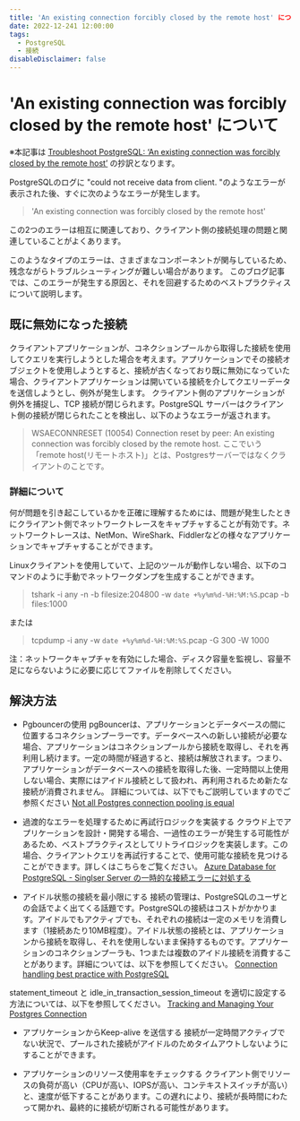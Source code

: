 ```yaml
---
title: 'An existing connection forcibly closed by the remote host' について
date: 2022-12-241 12:00:00
tags:
  - PostgreSQL
  - 接続
disableDisclaimer: false
---
```


# 'An existing connection was forcibly closed by the remote host' について

※本記事は [Troubleshoot PostgreSQL: ‘An existing connection was forcibly closed by the remote host’](https://techcommunity.microsoft.com/t5/azure-database-for-postgresql/troubleshoot-postgresql-an-existing-connection-was-forcibly/ba-p/925164) の抄訳となります。


PostgreSQLのログに "could not receive data from client. "のようなエラーが表示された後、すぐに次のようなエラーが発生します。
>'An existing connection was forcibly closed by the remote host' 

この2つのエラーは相互に関連しており、クライアント側の接続処理の問題と関連していることがよくあります。

 

このようなタイプのエラーは、さまざまなコンポーネントが関与しているため、残念ながらトラブルシューティングが難しい場合があります。
このブログ記事では、このエラーが発生する原因と、それを回避するためのベストプラクティスについて説明します。

 

## 既に無効になった接続

クライアントアプリケーションが、コネクションプールから取得した接続を使用してクエリを実行しようとした場合を考えます。アプリケーションでその接続オブジェクトを使用しようとすると、接続が古くなっており既に無効になっていた場合、クライアントアプリケーションは開いている接続を介してクエリーデータを送信しようとし、例外が発生します。 クライアント側のアプリケーションが例外を捕捉し、TCP 接続が閉じられます。PostgreSQL サーバーはクライアント側の接続が閉じられたことを検出し、以下のようなエラーが返されます。
>WSAECONNRESET (10054) Connection reset by peer: An existing connection was forcibly closed by the remote host.
ここでいう「remote host(リモートホスト)」とは、Postgresサーバーではなくクライアントのことです。

 
### 詳細について
何が問題を引き起こしているかを正確に理解するためには、問題が発生したときにクライアント側でネットワークトレースをキャプチャすることが有効です。ネットワークトレースは、NetMon、WireShark、Fiddlerなどの様々なアプリケーションでキャプチャすることができます。


Linuxクライアントを使用していて、上記のツールが動作しない場合、以下のコマンドのように手動でネットワークダンプを生成することができます。


>tshark -i any -n -b filesize:204800 -w `date +%y%m%d-%H:%M:%S`.pcap -b files:1000

または

>tcpdump -i any -w `date +%y%m%d-%H:%M:%S`.pcap -G 300 -W 1000


注：ネットワークキャプチャを有効にした場合、ディスク容量を監視し、容量不足にならないように必要に応じてファイルを削除してください。

 

 

## 解決方法

- Pgbouncerの使用
pgBouncerは、アプリケーションとデータベースの間に位置するコネクションプーラーです。データベースへの新しい接続が必要な場合、アプリケーションはコネクションプールから接続を取得し、それを再利用し続けます。一定の時間が経過すると、接続は解放されます。つまり、アプリケーションがデータベースへの接続を取得した後、一定時間以上使用しない場合、実際にはアイドル接続として扱われ、再利用されるため新たな接続が消費されません。
詳細については、以下でもご説明していますのでご参照ください
[Not all Postgres connection pooling is equal](https://techcommunity.microsoft.com/t5/azure-database-for-postgresql/not-all-postgres-connection-pooling-is-equal/ba-p/825717)

- 過渡的なエラーを処理するために再試行ロジックを実装する
クラウド上でアプリケーションを設計・開発する場合、一過性のエラーが発生する可能性があるため、ベストプラクティスとしてリトライロジックを実装します。この場合、クライアントクエリを再試行することで、使用可能な接続を見つけることができます。詳しくはこちらをご覧ください。
[Azure Database for PostgreSQL - Singlser Server の一時的な接続エラーに対処する](https://learn.microsoft.com/ja-jp/azure/postgresql/single-server/concepts-connectivity)
 

- アイドル状態の接続を最小限にする
接続の管理は、PostgreSQLのユーザとの会話でよく出てくる話題です。PostgreSQLの接続はコストがかかります。アイドルでもアクティブでも、それぞれの接続は一定のメモリを消費します（1接続あたり10MB程度）。アイドル状態の接続とは、アプリケーションから接続を取得し、それを使用しないまま保持するものです。アプリケーションのコネクションプーラも、1つまたは複数のアイドル接続を消費することがあります。詳細については、以下を参照してください。
[Connection handling best practice with PostgreSQL](https://techcommunity.microsoft.com/t5/azure-database-for-postgresql/connection-handling-best-practice-with-postgresql/ba-p/790883)

statement_timeout と idle_in_transaction_session_timeout を適切に設定する方法については、以下を参照してください。
[Tracking and Managing Your Postgres Connection](https://www.craigkerstiens.com/2017/09/18/postgres-connection-management/)

- アプリケーションからKeep-alive を送信する
接続が一定時間アクティブでない状況で、プールされた接続がアイドルのためタイムアウトしないようにすることができます。

- アプリケーションのリソース使用率をチェックする
クライアント側でリソースの負荷が高い（CPUが高い、IOPSが高い、コンテキストスイッチが高い）と、速度が低下することがあります。この遅れにより、接続が長時間にわたって開かれ、最終的に接続が切断される可能性があります。
